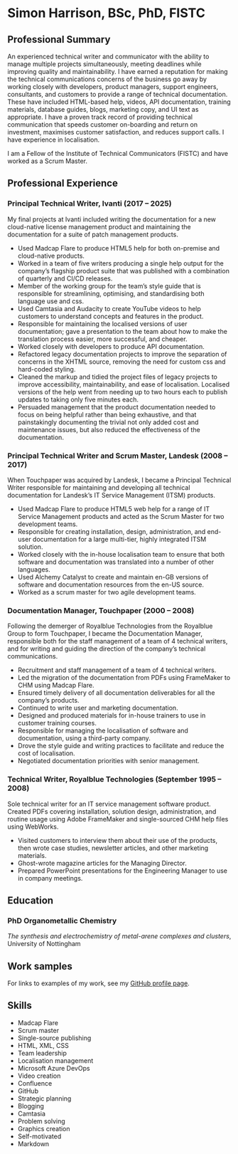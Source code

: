# Simon Harrison, BSc, PhD, FISTC

## Professional Summary

An experienced technical writer and communicator with the ability to manage multiple projects simultaneously, meeting deadlines while improving quality and maintainability. I have earned a reputation for making the technical communications concerns of the business go away by working closely with developers, product managers, support engineers, consultants, and customers to provide a range of technical documentation. These have included HTML-based help, videos, API documentation, training materials, database guides, blogs, marketing copy, and UI text as appropriate. I have a proven track record of providing technical communication that speeds customer on-boarding and return on investment, maximises customer satisfaction, and reduces support calls. I have experience in localisation.

I am a Fellow of the Institute of Technical Communicators (FISTC) and have worked as a Scrum Master.

## Professional Experience
### Principal Technical Writer, Ivanti (2017 – 2025)

My final projects at Ivanti included writing the documentation for a new cloud-native license management product and maintaining the documentation for a suite of patch management products.

- Used Madcap Flare to produce HTML5 help for both on-premise and cloud-native products.
- Worked in a team of five writers producing a single help output for the company’s flagship product suite that was published with a combination of quarterly and CI/CD releases.
- Member of the working group for the team’s style guide that is responsible for streamlining, optimising, and standardising both language use and css.
- Used Camtasia and Audacity to create YouTube videos to help customers to understand concepts and features in the product.
- Responsible for maintaining the localised versions of user documentation; gave a presentation to the team about how to make the translation process easier, more successful, and cheaper.
- Worked closely with developers to produce API documentation.
- Refactored legacy documentation projects to improve the separation of concerns in the XHTML source, removing the need for custom css and hard-coded styling.
- Cleaned the markup and tidied the project files of legacy projects to improve accessibility, maintainability, and ease of localisation. Localised versions of the help went from needing up to two hours each to publish updates to taking only five minutes each.
- Persuaded management that the product documentation needed to focus on being helpful rather than being exhaustive, and that painstakingly documenting the trivial not only added cost and maintenance issues, but also reduced the effectiveness of the documentation.

### Principal Technical Writer and Scrum Master, Landesk (2008 – 2017)

When Touchpaper was acquired by Landesk, I became a Principal Technical Writer responsible for maintaining and developing all technical documentation for Landesk’s IT Service Management (ITSM) products.
- Used Madcap Flare to produce HTML5 web help for a range of IT Service Management products and acted as the Scrum Master for two development teams.
- Responsible for creating installation, design, administration, and end-user documentation for a large multi-tier, highly integrated ITSM solution.
- Worked closely with the in-house localisation team to ensure that both software and documentation was translated into a number of other languages.
- Used Alchemy Catalyst to create and maintain en-GB versions of software and documentation resources from the en-US source.
- Worked as a scrum master for two agile development teams.

### Documentation Manager, Touchpaper (2000 – 2008)
Following the demerger of Royalblue Technologies from the Royalblue Group to form Touchpaper, I became the Documentation Manager, responsible both for the staff management of a team of 4 technical writers, and for writing and guiding the direction of the company’s technical communications.
- Recruitment and staff management of a team of 4 technical writers.
- Led the migration of the documentation from PDFs using FrameMaker to CHM using Madcap Flare.
- Ensured timely delivery of all documentation deliverables for all the company’s products.
- Continued to write user and marketing documentation.
- Designed and produced materials for in-house trainers to use in customer training courses.
- Responsible for managing the localisation of software and documentation, using a third-party company.
- Drove the style guide and writing practices to facilitate and reduce the cost of localisation.
- Negotiated documentation priorities with senior management.

### Technical Writer, Royalblue Technologies (September 1995 – 2008)
Sole technical writer for an IT service management software product. Created PDFs covering installation, solution design, administration, and routine usage using Adobe FrameMaker and single-sourced CHM help files using WebWorks.
- Visited customers to interview them about their use of the products, then wrote case studies, newsletter articles, and other marketing materials.
- Ghost-wrote magazine articles for the Managing Director.
- Prepared PowerPoint presentations for the Engineering Manager to use in company meetings.

## Education
### PhD Organometallic Chemistry
*The synthesis and electrochemistry of metal-arene complexes and clusters*, University of Nottingham

## Work samples
For links to examples of my work, see my [GitHub profile page](https://github.com/simonharrison789).
## Skills
- Madcap Flare
- Scrum master
- Single-source publishing
- HTML, XML, CSS
- Team leadership
- Localisation management
- Microsoft Azure DevOps
- Video creation
- Confluence
- GitHub
- Strategic planning
- Blogging
- Camtasia
- Problem solving
- Graphics creation
- Self-motivated
- Markdown
